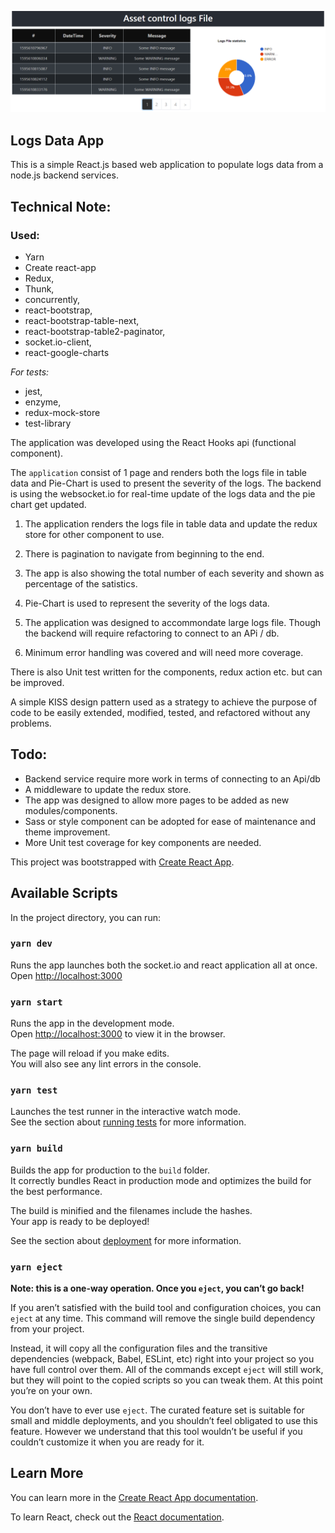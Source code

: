 ![log-file](src/screenshot.png)
## Logs Data App 
This is a simple React.js based web application to populate logs data from a node.js backend services.

## Technical Note:
### Used: 
 * Yarn
 * Create react-app
 * Redux, 
 * Thunk, 
 * concurrently, 
 * react-bootstrap,
 * react-bootstrap-table-next,
 * react-bootstrap-table2-paginator,
 * socket.io-client,
 * react-google-charts

 *For tests:*
 * jest,
 * enzyme,
 * redux-mock-store
 * test-library
 
The application was developed using the React Hooks api (functional component).
 
The `application` consist of 1 page and renders both the logs file in table data and Pie-Chart is used to 
present the severity of the logs. The backend is using the websocket.io for real-time update of the logs data 
and the pie chart get updated. 

1. The application renders the logs file in table data and update the redux store for other component to use. 
   
2. There is pagination to navigate from beginning to the end.

3. The app is also showing the total number of each severity and shown as percentage of the satistics.

4. Pie-Chart is used to represent the severity of the logs data.

5. The application was designed to accommondate large logs file. Though the backend will require refactoring to connect 
to an APi / db.

6. Minimum error handling was covered and will need more coverage.

There is also Unit test written for the components, redux action etc. but can be improved.


A simple KISS design pattern used as a strategy to achieve the purpose of code to be easily extended, 
modified, tested, and refactored without any problems.

## Todo:
- Backend service require more work in terms of connecting to an Api/db 
- A middleware to update the redux store. 
- The app was designed to allow more pages to be added as new modules/components.
- Sass or style component can be adopted for ease of maintenance and theme improvement.
- More Unit test coverage for key components are needed. 


This project was bootstrapped with [Create React App](https://github.com/facebook/create-react-app).

## Available Scripts

In the project directory, you can run:
### `yarn dev`

Runs the app launches both the socket.io and react application all at once.
Open [http://localhost:3000](http://localhost:3000)

### `yarn start`

Runs the app in the development mode.<br />
Open [http://localhost:3000](http://localhost:3000) to view it in the browser.

The page will reload if you make edits.<br />
You will also see any lint errors in the console.

### `yarn test`

Launches the test runner in the interactive watch mode.<br />
See the section about [running tests](https://facebook.github.io/create-react-app/docs/running-tests) for more information.

### `yarn build`

Builds the app for production to the `build` folder.<br />
It correctly bundles React in production mode and optimizes the build for the best performance.

The build is minified and the filenames include the hashes.<br />
Your app is ready to be deployed!

See the section about [deployment](https://facebook.github.io/create-react-app/docs/deployment) for more information.

### `yarn eject`

**Note: this is a one-way operation. Once you `eject`, you can’t go back!**

If you aren’t satisfied with the build tool and configuration choices, you can `eject` at any time. This command will remove the single build dependency from your project.

Instead, it will copy all the configuration files and the transitive dependencies (webpack, Babel, ESLint, etc) right into your project so you have full control over them. All of the commands except `eject` will still work, but they will point to the copied scripts so you can tweak them. At this point you’re on your own.

You don’t have to ever use `eject`. The curated feature set is suitable for small and middle deployments, and you shouldn’t feel obligated to use this feature. However we understand that this tool wouldn’t be useful if you couldn’t customize it when you are ready for it.

## Learn More

You can learn more in the [Create React App documentation](https://facebook.github.io/create-react-app/docs/getting-started).

To learn React, check out the [React documentation](https://reactjs.org/).
